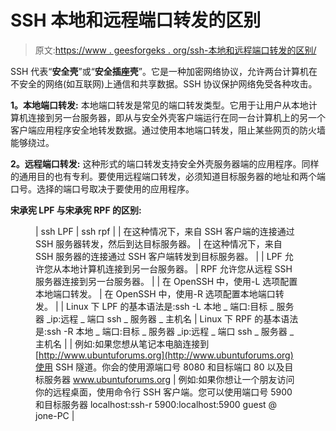 # SSH 本地和远程端口转发的区别

> 原文:[https://www . geesforgeks . org/ssh-本地和远程端口转发的区别/](https://www.geeksforgeeks.org/difference-between-ssh-local-and-remote-port-forwarding/)

SSH 代表“**安全壳**”或“**安全插座壳**”。它是一种加密网络协议，允许两台计算机在不安全的网络(如互联网)上通信和共享数据。SSH 协议保护网络免受各种攻击。

**1。本地端口转发:**
本地端口转发是常见的端口转发类型。它用于让用户从本地计算机连接到另一台服务器，即从与安全外壳客户端运行在同一台计算机上的另一个客户端应用程序安全地转发数据。通过使用本地端口转发，阻止某些网页的防火墙能够绕过。

**2。远程端口转发:**
这种形式的端口转发支持安全外壳服务器端的应用程序。同样的通用目的也有专利。要使用远程端口转发，必须知道目标服务器的地址和两个端口号。选择的端口号取决于要使用的应用程序。

**宋承宪 LPF 与宋承宪 RPF 的区别:**

<figure class="table">

| ssh LPF | ssh rpf |
| 在这种情况下，来自 SSH 客户端的连接通过 SSH 服务器转发，然后到达目标服务器。 | 在这种情况下，来自 SSH 服务器的连接通过 SSH 客户端转发到目标服务器。 |
| LPF 允许您从本地计算机连接到另一台服务器。 | RPF 允许您从远程 SSH 服务器连接到另一台服务器。 |
| 在 OpenSSH 中，使用-L 选项配置本地端口转发。 | 在 OpenSSH 中，使用-R 选项配置本地端口转发。 |
| Linux 下 LPF 的基本语法是:ssh -L 本地 _ 端口:目标 _ 服务器 _ip:远程 _ 端口 ssh _ 服务器 _ 主机名 | Linux 下 RPF 的基本语法是:ssh -R 本地 _ 端口:目标 _ 服务器 _ip:远程 _ 端口 ssh _ 服务器 _ 主机名 |
| 例如:如果您想从笔记本电脑连接到[http://www.ubuntuforums.org](http://www.ubuntuforums.org)使用 SSH 隧道。你会的使用源端口号 8080 和目标端口 80 以及目标服务器 www.ubuntuforums.org | 例如:如果你想让一个朋友访问你的远程桌面，使用命令行 SSH 客户端。您可以使用端口号 5900 和目标服务器 localhost:ssh-r 5900:localhost:5900 guest @ jone-PC |

</figure>
